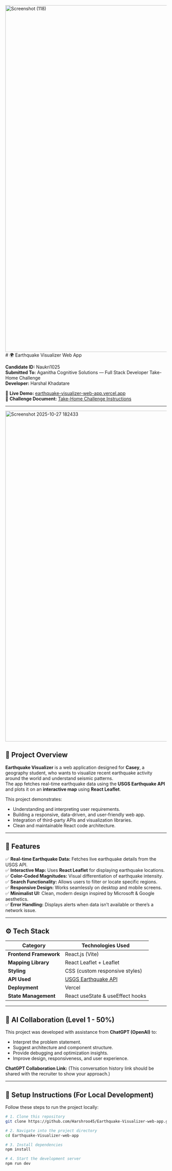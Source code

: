 <img width="1920" height="1080" alt="Screenshot (118)" src="https://github.com/user-attachments/assets/deebc380-ae99-470d-9b4b-62a4c2174ee9" /># 🌍 Earthquake Visualizer Web App

**Candidate ID:** Naukri1025  
**Submitted To:** Aganitha Cognitive Solutions — Full Stack Developer Take-Home Challenge  
**Developer:** Harshal Khadatare

🔗 **Live Demo:** [earthquake-visualizer-web-app.vercel.app](https://earthquake-visualizer-web-app.vercel.app/)  
📄 **Challenge Document:** [Take-Home Challenge Instructions](https://drive.google.com/file/d/10Rw3iLn5uMu_8M2SWx_5jSh18pioynyF/view?usp=sharing)

---
<img width="1917" height="1030" alt="Screenshot 2025-10-27 182433" src="https://github.com/user-attachments/assets/f3532ff9-edbb-4a3d-90d4-54255d723dce" />


## 📘 Project Overview

**Earthquake Visualizer** is a web application designed for **Casey**, a geography student, who wants to visualize recent earthquake activity around the world and understand seismic patterns.  
The app fetches real-time earthquake data using the **USGS Earthquake API** and plots it on an **interactive map** using **React Leaflet**.

This project demonstrates:
- Understanding and interpreting user requirements.
- Building a responsive, data-driven, and user-friendly web app.
- Integration of third-party APIs and visualization libraries.
- Clean and maintainable React code architecture.

---

## 🌟 Features

✅ **Real-time Earthquake Data:** Fetches live earthquake details from the USGS API.  
✅ **Interactive Map:** Uses **React Leaflet** for displaying earthquake locations.  
✅ **Color-Coded Magnitudes:** Visual differentiation of earthquake intensity.  
✅ **Search Functionality:** Allows users to filter or locate specific regions.  
✅ **Responsive Design:** Works seamlessly on desktop and mobile screens.  
✅ **Minimalist UI:** Clean, modern design inspired by Microsoft & Google aesthetics.  
✅ **Error Handling:** Displays alerts when data isn’t available or there’s a network issue.

---

## ⚙️ Tech Stack

| Category | Technologies Used |
|-----------|-------------------|
| **Frontend Framework** | React.js (Vite) |
| **Mapping Library** | React Leaflet + Leaflet |
| **Styling** | CSS (custom responsive styles) |
| **API Used** | [USGS Earthquake API](https://earthquake.usgs.gov/earthquakes/feed/v1.0/summary/all_day.geojson) |
| **Deployment** | Vercel |
| **State Management** | React useState & useEffect hooks |

---

## 🧠 AI Collaboration (Level 1 - 50%)

This project was developed with assistance from **ChatGPT (OpenAI)** to:
- Interpret the problem statement.
- Suggest architecture and component structure.
- Provide debugging and optimization insights.
- Improve design, responsiveness, and user experience.

**ChatGPT Collaboration Link:** (This conversation history link should be shared with the recruiter to show your approach.)

---

## 🚀 Setup Instructions (For Local Development)

Follow these steps to run the project locally:

```bash
# 1. Clone this repository
git clone https://github.com/Harshroo45/Earthquake-Visualizer-web-app.git

# 2. Navigate into the project directory
cd Earthquake-Visualizer-web-app

# 3. Install dependencies
npm install

# 4. Start the development server
npm run dev

